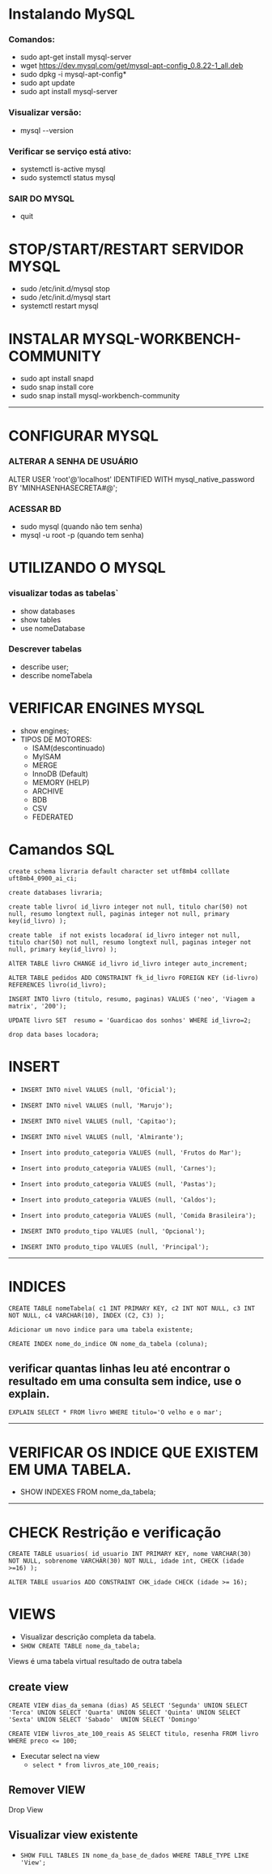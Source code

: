 # Instalando MySQL

### **Comandos**:

- sudo apt-get install mysql-server
- wget https://dev.mysql.com/get/mysql-apt-config_0.8.22-1_all.deb
- sudo dpkg -i mysql-apt-config\*
- sudo apt update
- sudo apt install mysql-server

### **Visualizar versão**:

- mysql --version

### **Verificar se serviço está ativo**:

- systemctl is-active mysql
- sudo systemctl status mysql

### SAIR DO MYSQL

- quit

# STOP/START/RESTART SERVIDOR MYSQL

- sudo /etc/init.d/mysql stop
- sudo /etc/init.d/mysql start
- systemctl restart mysql

# INSTALAR MYSQL-WORKBENCH-COMMUNITY

- sudo apt install snapd
- sudo snap install core
- sudo snap install mysql-workbench-community

---

# CONFIGURAR MYSQL

### ALTERAR A SENHA DE USUÁRIO

ALTER USER 'root'@'localhost' IDENTIFIED WITH mysql_native_password BY 'MINHASENHASECRETA#@';

### ACESSAR BD

- sudo mysql (quando não tem senha)
- mysql -u root -p (quando tem senha)

# UTILIZANDO O MYSQL

### visualizar todas as tabelas`

- show databases
- show tables
- use nomeDatabase

### Descrever tabelas

- describe user;
- describe nomeTabela

# VERIFICAR ENGINES MYSQL

- show engines;
- TIPOS DE MOTORES:
  - ISAM(descontinuado)
  - MyISAM
  - MERGE
  - InnoDB (Default)
  - MEMORY (HELP)
  - ARCHIVE
  - BDB
  - CSV
  - FEDERATED

# Camandos SQL

`create schema livraria default character set utf8mb4 colllate uft8mb4_0900_ai_ci;`

`create databases livraria;`

`create table livro(
  id_livro integer not null,
  titulo char(50) not null,
  resumo longtext null,
  paginas integer not null,
  primary key(id_livro)
);`

`create table  if not exists locadora(
  id_livro integer not null,
  titulo char(50) not null,
  resumo longtext null,
  paginas integer not null,
  primary key(id_livro)
);`

`AlTER TABLE livro CHANGE id_livro id_livro integer auto_increment;`

`ALTER TABLE pedidos ADD CONSTRAINT fk_id_livro FOREIGN KEY (id-livro) REFERENCES livro(id_livro);`

`INSERT INTO livro (titulo, resumo, paginas) VALUES ('neo', 'Viagem a matrix', '200');`

`UPDATE livro SET  resumo = 'Guardicao dos sonhos' WHERE id_livro=2;`

`drop data bases locadora;`

# INSERT

- `INSERT INTO nivel VALUES (null, 'Oficial');`
- `INSERT INTO nivel VALUES (null, 'Marujo');`
- `INSERT INTO nivel VALUES (null, 'Capitao');`
- `INSERT INTO nivel VALUES (null, 'Almirante');`


- `Insert into produto_categoria VALUES (null, 'Frutos do Mar');`
- `Insert into produto_categoria VALUES (null, 'Carnes');`
- `Insert into produto_categoria VALUES (null, 'Pastas');`
- `Insert into produto_categoria VALUES (null, 'Caldos');`
- `Insert into produto_categoria VALUES (null, 'Comida Brasileira');`

- `INSERT INTO produto_tipo VALUES (null, 'Opcional');`
- `INSERT INTO produto_tipo VALUES (null, 'Principal');`
---

# INDICES

`CREATE TABLE nomeTabela(
  c1 INT PRIMARY KEY,
  c2 INT NOT NULL,
  c3 INT NOT NULL,
  c4 VARCHAR(10),
  INDEX (C2, C3)
);`

`Adicionar um novo indice para uma tabela existente;`

`CREATE INDEX nome_do_indice ON nome_da_tabela (coluna);`

## verificar quantas linhas leu até encontrar o resultado em uma consulta sem indice, use o explain.
`EXPLAIN SELECT * FROM livro WHERE titulo='O velho e o mar';`

---
# VERIFICAR OS INDICE QUE EXISTEM EM UMA TABELA.
 - SHOW INDEXES FROM nome_da_tabela;

---
# CHECK Restrição e verificação

`CREATE TABLE usuarios(
  id_usuario INT PRIMARY KEY,
  nome VARCHAR(30) NOT NULL,
  sobrenome VARCHAR(30) NOT NULL,
  idade int,
  CHECK (idade >=16)
);`

`ALTER TABLE usuarios ADD CONSTRAINT CHK_idade CHECK (idade >= 16);`


# VIEWS

-  Visualizar descrição completa da tabela.
-  `SHOW CREATE TABLE nome_da_tabela;`

Views é uma tabela virtual resultado de outra tabela

## create view
`CREATE VIEW dias_da_semana (dias) AS
  SELECT 'Segunda'
  UNION
  SELECT 'Terca'
  UNION
  SELECT 'Quarta'
  UNION
  SELECT 'Quinta'
  UNION
  SELECT 'Sexta'
  UNION
  SELECT 'Sabado' 
  UNION
  SELECT 'Domingo'
  `

`CREATE VIEW livros_ate_100_reais AS SELECT titulo, resenha FROM livro WHERE preco <= 100;`

- Executar select na view
  - `select * from livros_ate_100_reais;`

## Remover VIEW
Drop View

## Visualizar view existente
- `SHOW FULL TABLES IN nome_da_base_de_dados WHERE TABLE_TYPE LIKE 'View';`